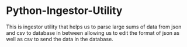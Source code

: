 # Python-Ingestor-Utility
This is ingestor utility that helps us to parse large sums of data from json and csv to database in between allowing us to  edit the format of json  as well as csv to send the data in the database.
